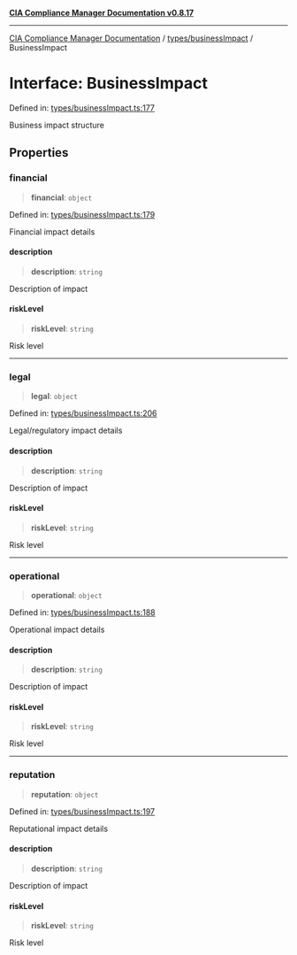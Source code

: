 [**CIA Compliance Manager Documentation v0.8.17**](../../../README.md)

***

[CIA Compliance Manager Documentation](../../../modules.md) / [types/businessImpact](../README.md) / BusinessImpact

# Interface: BusinessImpact

Defined in: [types/businessImpact.ts:177](https://github.com/Hack23/cia-compliance-manager/blob/6a2219920f4c187f7eafa3e355e36b35c9c19248/src/types/businessImpact.ts#L177)

Business impact structure

## Properties

### financial

> **financial**: `object`

Defined in: [types/businessImpact.ts:179](https://github.com/Hack23/cia-compliance-manager/blob/6a2219920f4c187f7eafa3e355e36b35c9c19248/src/types/businessImpact.ts#L179)

Financial impact details

#### description

> **description**: `string`

Description of impact

#### riskLevel

> **riskLevel**: `string`

Risk level

***

### legal

> **legal**: `object`

Defined in: [types/businessImpact.ts:206](https://github.com/Hack23/cia-compliance-manager/blob/6a2219920f4c187f7eafa3e355e36b35c9c19248/src/types/businessImpact.ts#L206)

Legal/regulatory impact details

#### description

> **description**: `string`

Description of impact

#### riskLevel

> **riskLevel**: `string`

Risk level

***

### operational

> **operational**: `object`

Defined in: [types/businessImpact.ts:188](https://github.com/Hack23/cia-compliance-manager/blob/6a2219920f4c187f7eafa3e355e36b35c9c19248/src/types/businessImpact.ts#L188)

Operational impact details

#### description

> **description**: `string`

Description of impact

#### riskLevel

> **riskLevel**: `string`

Risk level

***

### reputation

> **reputation**: `object`

Defined in: [types/businessImpact.ts:197](https://github.com/Hack23/cia-compliance-manager/blob/6a2219920f4c187f7eafa3e355e36b35c9c19248/src/types/businessImpact.ts#L197)

Reputational impact details

#### description

> **description**: `string`

Description of impact

#### riskLevel

> **riskLevel**: `string`

Risk level

